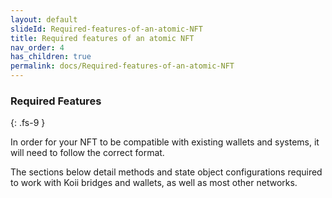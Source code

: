```yaml
---
layout: default
slideId: Required-features-of-an-atomic-NFT
title: Required features of an atomic NFT
nav_order: 4
has_children: true
permalink: docs/Required-features-of-an-atomic-NFT
---
```


### Required Features 
{: .fs-9 }

In order for your NFT to be compatible with existing wallets and systems, it will need to follow the correct format. 

The sections below detail methods and state object configurations required to work with Koii bridges and wallets, as well as most other networks.



